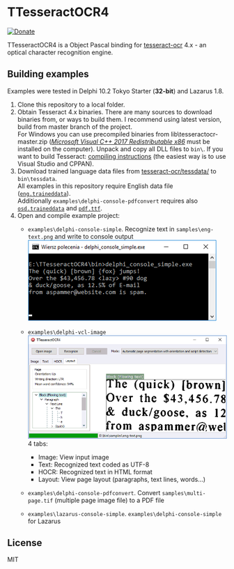 # TTesseractOCR4
[![Donate](https://www.paypalobjects.com/en_US/i/btn/btn_donateCC_LG.gif)](https://www.paypal.com/cgi-bin/webscr?cmd=_s-xclick&hosted_button_id=SSCM9JJLXA8UC)

TTesseractOCR4 is a Object Pascal binding for [tesseract-ocr](https://github.com/tesseract-ocr/tesseract) 4.x - an optical character recognition engine.

## Building examples
Examples were tested in Delphi 10.2 Tokyo Starter (**32-bit**) and Lazarus 1.8. 

1. Clone this repository to a local folder.
2. Obtain Tesseract 4.x binaries. There are many sources to download binaries from, or ways to build them. I recommend using latest version, build from master branch of the project.  
For Windows you can use precompiled binaries from lib\tesseractocr-master.zip ([*Microsoft Visual C++ 2017 Redistributable x86*](https://go.microsoft.com/fwlink/?LinkId=746571) must be installed on the computer). Unpack and copy all DLL files to `bin\`. If you want to build Tesseract: [compiling instructions](https://github.com/tesseract-ocr/tesseract/wiki/Compiling#windows) (the easiest way is to use Visual Studio and CPPAN).
3. Download trained language data files from [tesseract-ocr/tessdata/](https://github.com/tesseract-ocr/tessdata/) to `bin\tessdata`.  
All examples in this repository require English data file ([`eng.traineddata`](https://github.com/tesseract-ocr/tessdata/blob/master/eng.traineddata)).  
Additionally `examples\delphi-console-pdfconvert` requires also  [`osd.traineddata`](https://github.com/tesseract-ocr/tessdata/blob/master/osd.traineddata) and [`pdf.ttf`](https://github.com/tesseract-ocr/tesseract/blob/master/tessdata/pdf.ttf).
4. Open and compile example project: 
   - `examples\delphi-console-simple`. Recognize text in `samples\eng-text.png` and write to console output
   ![delphi-console-simple](examples/delphi-console-simple/delphi-console-simple.png)
   
   - `examples\delphi-vcl-image`  
   ![delphi-vcl-image](examples/delphi-vcl-image/delphi-vcl-image.gif)  
   4 tabs: 
      - Image: View input image
      - Text: Recognized text coded as UTF-8
      - HOCR: Recognized text in HTML format
      - Layout: View page layout (paragraphs, text lines, words...) 
    
   - `examples\delphi-console-pdfconvert`. Convert `samples\multi-page.tif` (multiple page image file) to a PDF file
   - `examples\lazarus-console-simple`. `examples\delphi-console-simple` for Lazarus 

## License
MIT
